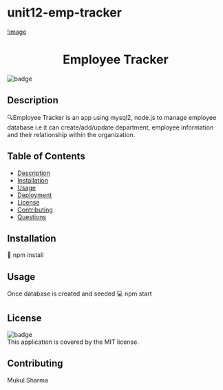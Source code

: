# unit12-emp-tracker

[!image](https://drive.google.com/file/d/1w7G9Q42peXE71EcFFlFmFAvaY-ivZdTJ/view)

<h1 align="center">Employee Tracker </h1>

![badge](https://img.shields.io/badge/license-MIT-brightgreen)<br />

## Description
🔍Employee Tracker is an app using mysql2, node.js to manage employee database i.e it can create/add/update department, employee information
and their relationship within the organization.
## Table of Contents
- [Description](#description)
- [Installation](#installation)
- [Usage](#usage)
- [Deployment](#deployment)
- [License](#license)
- [Contributing](#contributing)
- [Questions](#questions)

## Installation
💾 npm install

## Usage
Once database is created and seeded 
💻 npm start


## License
![badge](https://img.shields.io/badge/license-MIT-brightgreen)
<br />
This application is covered by the MIT license. 

## Contributing
Mukul Sharma
